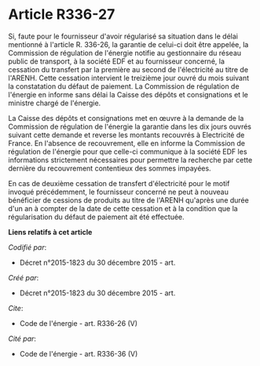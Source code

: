 # Article R336-27

Si, faute pour le fournisseur d'avoir régularisé sa situation dans le délai mentionné à l'article R. 336-26, la garantie de
celui-ci doit être appelée, la Commission de régulation de l'énergie notifie au gestionnaire du réseau public de transport, à
la société EDF et au fournisseur concerné, la cessation du transfert par la première au second de l'électricité au titre de
l'ARENH. Cette cessation intervient le treizième jour ouvré du mois suivant la constatation du défaut de paiement. La
Commission de régulation de l'énergie en informe sans délai la Caisse des dépôts et consignations et le ministre chargé de
l'énergie. 

La Caisse des dépôts et consignations met en œuvre à la demande de la Commission de régulation de l'énergie la garantie dans
les dix jours ouvrés suivant cette demande et reverse les montants recouvrés à Electricité de France. En l'absence de
recouvrement, elle en informe la Commission de régulation de l'énergie pour que celle-ci communique à la société EDF les
informations strictement nécessaires pour permettre la recherche par cette dernière du recouvrement contentieux des sommes
impayées. 

En cas de deuxième cessation de transfert d'électricité pour le motif invoqué précédemment, le fournisseur concerné ne peut à
nouveau bénéficier de cessions de produits au titre de l'ARENH qu'après une durée d'un an à compter de la date de cette
cessation et à la condition que la régularisation du défaut de paiement ait été effectuée.

**Liens relatifs à cet article**

_Codifié par_:

  - Décret n°2015-1823 du 30 décembre 2015 - art.

_Créé par_:

  - Décret n°2015-1823 du 30 décembre 2015 - art.

_Cite_:

  - Code de l'énergie - art. R336-26 (V)

_Cité par_:

  - Code de l'énergie - art. R336-36 (V)
